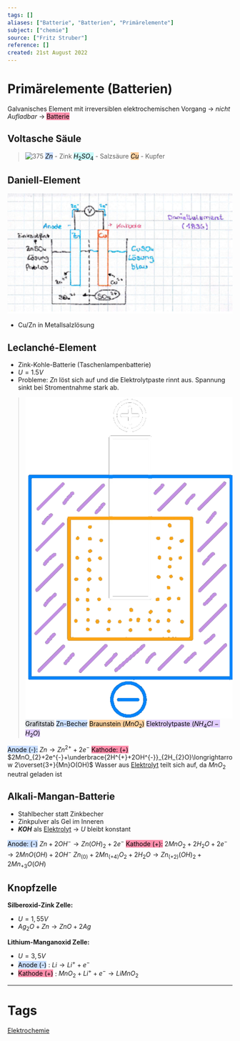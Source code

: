 ```yaml
---
tags: []
aliases: ["Batterie", "Batterien", "Primärelemente"]
subject: ["chemie"]
source: ["Fritz Struber"]
reference: []
created: 21st August 2022
---
```


# Primärelemente (Batterien)
Galvanisches Element mit irreversiblen elektrochemischen Vorgang $\rightarrow$ *nicht Aufladbar* $\rightarrow$ <mark style="background: #FF5582A6;">Batterie</mark> 
## Voltasche Säule
>![375](volt-saeule.png)
<mark style="background: #ADCCFFA6;">$Zn$</mark> - Zink
<mark style="background: #ABF7F7A6;">$H_{2}SO_{4}$</mark> - Salzsäure
<mark style="background: #FFB86CA6;">$Cu$</mark> - Kupfer


## Daniell-Element
![675](assets/DaniellEL.png)
- Cu/Zn in Metallsalzlösung
## Leclanché-Element
- Zink-Kohle-Batterie (Taschenlampenbatterie)
- $U=1.5V$
- Probleme: $Zn$ löst sich auf und die Elektrolytpaste rinnt aus. Spannung sinkt bei Stromentnahme stark ab.
>![350](assets/lecl-element.png)
><mark style="background: #CACFD9A6;">Grafitstab</mark> 
><mark style="background: #ADCCFFA6;">Zn-Becher</mark> 
><mark style="background: #FFB86CA6;">Braunstein ($MnO_{2}$)</mark> 
><mark style="background: #D2B3FFA6;">Elektrolytpaste ($NH_{4}Cl - H_{2}O$)</mark> 

<mark style="background: #ADCCFFA6;">Anode (-):</mark> $Zn\longrightarrow Zn^{2+}+2e^{-}$
<mark style="background: #FF5582A6;">Kathode: (+)</mark> $2MnO_{2}+2e^{-}+\underbrace{2H^{+}+2OH^{-}}_{2H_{2}O}\longrightarrow 2\overset{3+}{Mn}O(OH)$
Wasser aus [Elektrolyt](Elektrochemie.md) teilt sich auf, da $MnO_{2}$ neutral geladen ist
## Alkali-Mangan-Batterie
- Stahlbecher statt Zinkbecher
- Zinkpulver als Gel im Inneren
- **$KOH$** als [Elektrolyt](Elektrochemie.md) $\rightarrow$ $U$ bleibt konstant

<mark style="background: #ADCCFFA6;">Anode: (-)</mark> $Zn + 2OH^{-}\longrightarrow Zn(OH)_{2}+2e^{-}$
<mark style="background: #FF5582A6;">Kathode (+):</mark> $2MnO_{2}+2H_{2}O+2e^{-}\longrightarrow 2MnO(OH)+2OH^{-}$
$Zn_{(0)}+2Mn_{(+4)}O_{2}+2H_{2}O\longrightarrow Zn_{(+2)}(OH)_{2}+2Mn_{+3}O(OH)$

## Knopfzelle
**Silberoxid-Zink Zelle:**
- $U=1,55V$
- $Ag_{2}O+Zn\longrightarrow ZnO+2Ag$

**Lithium-Manganoxid Zelle:**
- $U=3,5V$
- <mark style="background: #ADCCFFA6;">Anode (-)</mark> : $Li\longrightarrow Li^{+}+e^{-}$
- <mark style="background: #FF5582A6;">Kathode (+)</mark> : $MnO_{2}+Li^{+}+e^{-}\longrightarrow LiMnO_{2}$


---
# Tags
[Elektrochemie](Elektrochemie.md)